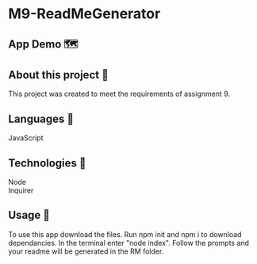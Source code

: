 # M9-ReadMeGenerator

## App Demo 🗺


## About this project 🐊

This project was created to meet the requirements of assignment 9. 

## Languages 💬
JavaScript

## Technologies 🧩
Node
<br>
Inquirer
<br>

## Usage 🐗

To use this app download the files.
Run npm init and npm i to download dependancies.
In the terminal enter "node index".
Follow the prompts and your readme will be generated in the RM folder. 